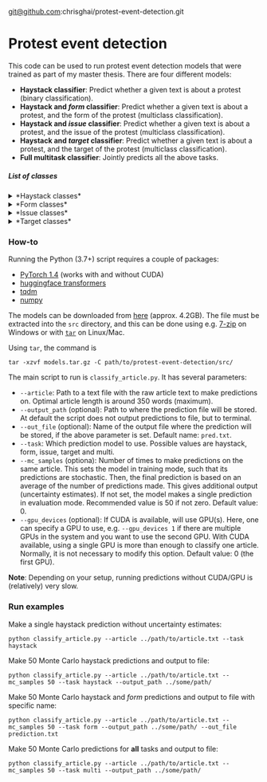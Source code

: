 git@github.com:chrisghai/protest-event-detection.git

# Protest event detection
This code can be used to run protest event detection models that were trained as part of my master thesis. There are four different models:
- **Haystack classifier**: Predict whether a given text is about a protest (binary classification).
- **Haystack and *form* classifier**: Predict whether a given text is about a protest, and the form of the protest (multiclass classification).
- **Haystack and *issue* classifier**: Predict whether a given text is about a protest, and the issue of the protest (multiclass classification).
- **Haystack and *target* classifier**: Predict whether a given text is about a protest, and the target of the protest (multiclass classification).
- **Full multitask classifier**: Jointly predicts all the above tasks.

##### List of classes
<details>
  <summary>*Haystack classes*</summary>

  1. Non-protest
  2. Protest

</details>
<details>
  <summary>*Form classes*</summary>

  1. Blockade/slowdown/disruption
  2. Boycott
  3. Hunger strike
  4. March
  5. Non-protest
  6. Rally/demonstration
  7. Riot
  8. Strike/walkout/lockout

</details>
<details>
  <summary>*Issue classes*</summary>

  1. Anti-colonial/political independence
  2. Anti-war/peace
  3. Criminal justice system
  4. Democratisation
  5. Economy/inequality
  6. Environmental
  7. Foreign policy
  8. Human and civil rights
  9. Labour & work
  10. Non-protest
  11. Political corruption/malfeasance
  12. Racial/ethnic rights
  13. Religion
  14. Social services & welfare
  15. None of the above

</details>
<details>
  <summary>*Target classes*</summary>

  1. Domestic government
  2. Foreign government
  3. Individual
  4. Intergovernmental organisation
  5. Non-protest
  6. Private/business

</details>

### How-to
Running the Python (3.7+) script requires a couple of packages:
- [PyTorch 1.4](https://pytorch.org/get-started/locally/) (works with and without CUDA)
- [huggingface transformers](https://github.com/huggingface/transformers)
- [tqdm](https://pypi.org/project/tqdm/)
- [numpy](https://numpy.org/)

The models can be downloaded from [here](https://www.dropbox.com/s/61cqlvharan4xkz/models.tar.gz?dl=0) (approx. 4.2GB). The file must be extracted into the `src` directory, and this can be done using e.g. [7-zip](https://www.7-zip.org/) on Windows or with [`tar`](https://www.cyberciti.biz/faq/how-to-create-tar-gz-file-in-linux-using-command-line/) on Linux/Mac.

Using `tar`, the command is
```
tar -xzvf models.tar.gz -C path/to/protest-event-detection/src/
```

The main script to run is `classify_article.py`. It has several parameters:
- `--article`: Path to a text file with the raw article text to make predictions on. Optimal article length is around 350 words (maximum).
- `--output_path` (optional): Path to where the prediction file will be stored. At default the script does not output predictions to file, but to terminal.
- `--out_file` (optional): Name of the output file where the prediction will be stored, if the above parameter is set. Default name: `pred.txt`.
- `--task`: Which prediction model to use. Possible values are haystack, form, issue, target and multi.
- `--mc_samples` (optiona): Number of times to make predictions on the same article. This sets the model in training mode, such that its predictions are stochastic. Then, the final prediction is based on an average of the number of predictions made. This gives additional output (uncertainty estimates). If not set, the model makes a single prediction in evaluation mode. Recommended value is 50 if not zero. Default value: 0.
- `--gpu_devices` (optional): If CUDA is available, will use GPU(s). Here, one can specify a GPU to use, e.g. `--gpu_devices 1` if there are multiple GPUs in the system and you want to use the second GPU. With CUDA available, using a single GPU is more than enough to classify one article. Normally, it is not necessary to modify this option. Default value: 0 (the first GPU).

**Note**: Depending on your setup, running predictions without CUDA/GPU is (relatively) very slow.

### Run examples

Make a single haystack prediction without uncertainty estimates:
```
python classify_article.py --article ../path/to/article.txt --task haystack
```

Make 50 Monte Carlo haystack predictions and output to file:
```
python classify_article.py --article ../path/to/article.txt --mc_samples 50 --task haystack --output_path ../some/path/
```

Make 50 Monte Carlo haystack and *form* predictions and output to file with specific name:
```
python classify_article.py --article ../path/to/article.txt --mc_samples 50 --task form --output_path ../some/path/ --out_file prediction.txt
```

Make 50 Monte Carlo predictions for **all** tasks and output to file:
```
python classify_article.py --article ../path/to/article.txt --mc_samples 50 --task multi --output_path ../some/path/
```
